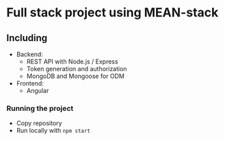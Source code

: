 # Full stack project using MEAN-stack

## Including

- Backend:
  - REST API with Node.js / Express
  - Token generation and authorization
  - MongoDB and Mongoose for ODM
- Frontend:
  - Angular

### Running the project 
- Copy repository
- Run locally with `npm start`
